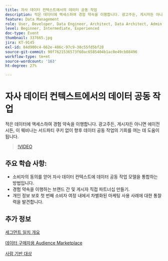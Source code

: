 ```yaml
---
title: 자사 데이터 컨텍스트에서의 데이터 공동 작업
description: 적은 데이터에 액세스하여 경험 약속을 이행합니다. 광고주든, 게시자든 아니면 에이전시든, 이 웨비나는 서드파티 쿠키 없이 향후 데이터 공동 작업의 기회를 여는 데 도움이 됩니다.
feature: Data Management
role: User, Developer, Data Engineer, Architect, Data Architect, Admin, Leader
level: Beginner, Intermediate, Experienced
doc-type: Event
thumbnail: 337665.jpg
jira: KT-9145
exl-id: 84d900c4-662e-486c-97c9-38c55fd5bf28
source-git-commit: 90f7621536573f60ac6585404b1ac0e49cb08496
workflow-type: tm+mt
source-wordcount: '163'
ht-degree: 27%

---
```


# 자사 데이터 컨텍스트에서의 데이터 공동 작업

적은 데이터에 액세스하여 경험 약속을 이행합니다. 광고주든, 게시자든 아니면 에이전시든, 이 웨비나는 서드파티 쿠키 없이 향후 데이터 공동 작업의 기회를 여는 데 도움이 됩니다.

>[!VIDEO](https://video.tv.adobe.com/v/337665/?quality=12&learn=on)

## 주요 학습 사항:

* 소비자의 동의를 얻어 자사 데이터 컨텍스트에 데이터 공동 작업 모델을 통합하는 방법입니다.
* 경험 약속을 이행하는 브랜드 간 및 게시자 직접 파트너십 만들기.
* 개인 정보 보호 첫 번째 소비자 여정 내에서 차별화된 마케팅 사용 사례에 대한 통찰력을 발견합니다.

## 추가 정보

[세그먼트 일치 개요](https://experienceleague.adobe.com/docs/experience-platform/segmentation/ui/segment-match.html?lang=en)

[데이터 구매자용 Audience Marketplace](https://experienceleague.adobe.com/docs/audience-manager/user-guide/features/audience-marketplace/audience-marketplace-for-data-buyers/marketplace-data-buyers.html?lang=en)

[사람 기반 대상](https://experienceleague.adobe.com/docs/audience-manager/user-guide/features/destinations/people-based/people-based-destinations-overview.html?lang=en)
